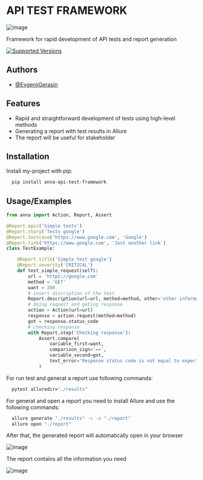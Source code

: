 
# API TEST FRAMEWORK
![image](https://user-images.githubusercontent.com/50915575/161916760-1834fc14-07b3-4931-b5a4-a482b86614c1.png)


Framework for rapid development of API tests and report generation

[![Supported Versions](https://img.shields.io/pypi/pyversions/anna-api-test-framework.svg)](https://pypi.org/project/anna-api-test-framework)


## Authors

- [@EvgeniiGerasin](https://github.com/EvgeniiGerasin)


## Features

- Rapid and straightforward development of tests using high-level methods
- Generating a report with test results in Allure
- The report will be useful for stakeholder


## Installation

Install my-project with pip:

```bash
  pip install anna-api-test-framework
```


    
## Usage/Examples

```python
from anna import Action, Report, Assert

@Report.epic('Simple tests')
@Report.story('Tests google')
@Report.testcase('https://www.google.com', 'Google')
@Report.link('https://www.google.com', 'Jast another link')
class TestExample:

    @Report.title('Simple test google')
    @Report.severity('CRITICAL')
    def test_simple_request(self):
        url = 'https://google.com'
        method = 'GET'
        want = 200 
        # insert discription of the test
        Report.description(url=url, method=method, other='other information')
        # doing request and geting response
        action = Action(url=url)
        response = action.request(method=method)
        got = response.status_code
        # checking response
        with Report.step('Checking response'):
            Assert.compare(
                variable_first=want,
                comparison_sign='==',
                variable_second=got,
                text_error='Response status code is not equal to expected'
            )

```

For run test and generat a report use following commands:

```bash
  pytest alluredir="./results"
```

For generat and open a report you need to install Allure and use the following commands:
```bash
  allure generate "./results" -c -o "./report"
  allure open "./report"
```
After that, the generated report will automatically open in your browser

![image](https://user-images.githubusercontent.com/50915575/161826281-19556784-f25d-45e0-88c9-14d819516cb6.png)

The report contains all the information you need

![image](https://user-images.githubusercontent.com/50915575/161826715-2c95e233-4741-4e1c-9cfe-d530cffa5f4a.png)



